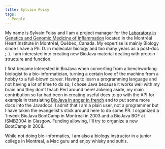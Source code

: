 ```yaml
---
title: Sylvain Foisy
tags:
 - People
---
```


My name is Sylvain Foisy and I am a project manager for the [Laboratory
in Genetics and Genomic Medicine of
Inflammation](http://www.inflammgen.org) located in the Montréal Heart
Institute in Montréal, Québec, Canada. My expertise is mainly Biology
since I have a Ph. D. in molecular biology and too many years as a
post-doc ;-). I am interested into creating new BioJava material dealing
with protein structure and function.

I first became interested in BioJava when converting from a benchworking
biologist to a bio-informatician, turning a certain love of the machine
from a hobby to a full-blown career. Having to learn a programming
language and not having a lot of time to do so, I chose Java because it
works well with my brain and they don't teach Perl around here! Jokeing
aside, my main contribution so far had been in creating useful docs to
go with the API for example in translating [BioJava in anger in
french](/wikis/BioJava:CookbookFrench "wikilink") and to put some more docs
into the Javadocs. I admit that I am a plain user, not a programmer but
I have taken the evangelist's stick around here to do some PR. I
organized a 1-week BioJava BootCamp in Montreal in 2003 and a BioJava
BOF at ISMB2004 in Glasgow. Funding allowing, I'll try to organize a new
BootCamp in 2008.

While not doing bio-informatics, I am also a biology instructor in a
junior college in Montreal, a Mac guru and enjoy whisky and suhis.
